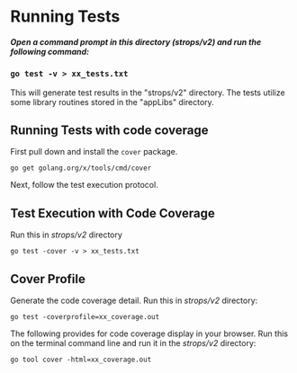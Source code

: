 # Running Tests
##### Open a command prompt in this directory (strops/v2) and run the following command:

### `go test -v > xx_tests.txt`

This will generate test results in the "strops/v2" directory.  The tests utilize
some library routines stored in the "appLibs" directory.

## Running Tests with code coverage

First pull down and install the `cover` package.
 
  `go get golang.org/x/tools/cmd/cover`
  
Next, follow the test execution protocol.  
  
## Test Execution with Code Coverage
Run this in *strops/v2* directory

 `go test -cover -v > xx_tests.txt`  
     

## Cover Profile

Generate the code coverage detail.
Run this in *strops/v2* directory:


`go test -coverprofile=xx_coverage.out`


The following provides for code coverage display in your
browser. Run this on the terminal command line and run it
in the *strops/v2* directory:

`go tool cover -html=xx_coverage.out`